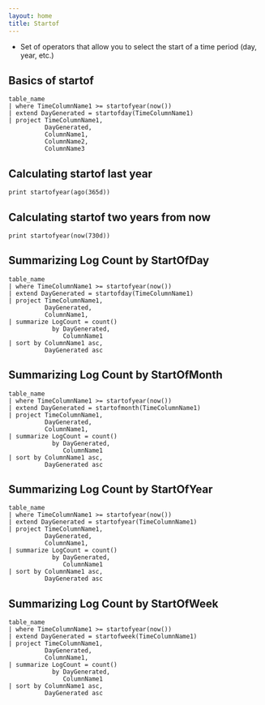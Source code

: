 ```yaml
---
layout: home
title: Startof
---
```


-  Set of operators that allow you to select the start of a time period (day, year, etc.)

## Basics of startof

```KQL
table_name
| where TimeColumnName1 >= startofyear(now())
| extend DayGenerated = startofday(TimeColumnName1)
| project TimeColumnName1,
          DayGenerated,
          ColumnName1,
          ColumnName2,
          ColumnName3
```

## Calculating startof last year

```KQL
print startofyear(ago(365d))
```

## Calculating startof two years from now

```KQL
print startofyear(now(730d))
```

## Summarizing Log Count by StartOfDay

```KQL
table_name
| where TimeColumnName1 >= startofyear(now())
| extend DayGenerated = startofday(TimeColumnName1)
| project TimeColumnName1,
          DayGenerated,
          ColumnName1,
| summarize LogCount = count()
            by DayGenerated,
               ColumnName1
| sort by ColumnName1 asc,
          DayGenerated asc
```

## Summarizing Log Count by StartOfMonth

```KQL
table_name
| where TimeColumnName1 >= startofyear(now())
| extend DayGenerated = startofmonth(TimeColumnName1)
| project TimeColumnName1,
          DayGenerated,
          ColumnName1,
| summarize LogCount = count()
            by DayGenerated,
               ColumnName1
| sort by ColumnName1 asc,
          DayGenerated asc
```

## Summarizing Log Count by StartOfYear

```KQL
table_name
| where TimeColumnName1 >= startofyear(now())
| extend DayGenerated = startofyear(TimeColumnName1)
| project TimeColumnName1,
          DayGenerated,
          ColumnName1,
| summarize LogCount = count()
            by DayGenerated,
               ColumnName1
| sort by ColumnName1 asc,
          DayGenerated asc
```

## Summarizing Log Count by StartOfWeek

```KQL
table_name
| where TimeColumnName1 >= startofyear(now())
| extend DayGenerated = startofweek(TimeColumnName1)
| project TimeColumnName1,
          DayGenerated,
          ColumnName1,
| summarize LogCount = count()
            by DayGenerated,
               ColumnName1
| sort by ColumnName1 asc,
          DayGenerated asc
```
